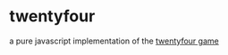 # twentyfour
a pure javascript implementation of the [twentyfour game](http://wcyuan.github.io/twentyfour)
